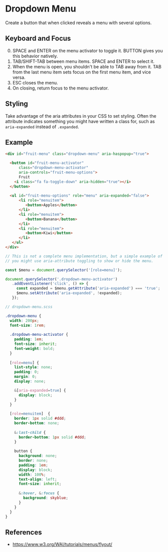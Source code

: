 # Dropdown Menu

Create a button that when clicked reveals a menu with several options.

## Keyboard and Focus

0. SPACE and ENTER on the menu activator to toggle it. BUTTON gives you
   this behavior natively.
1. TAB/SHIFT-TAB between menu items. SPACE and ENTER to select it.
2. When the menu is open, you shouldn't be able to TAB away from it. TAB from
   the last menu item sets focus on the first menu item, and vice versa.
2. ESC closes the menu.
3. On closing, return focus to the menu activator.

## Styling

Take advantage of the aria attributes in your CSS to set styling. Often the attribute 
indicates something you might have written a class for, such as `aria-expanded` 
instead of `.expanded`.

## Example

```html
<div id="fruit-menu" class="dropdown-menu" aria-haspopup="true">

  <button id="fruit-menu-activator" 
      class="dropdown-menu-activator"
      aria-controls="fruit-menu-options">
      Fruit
    <i class="fa fa-toggle-down" aria-hidden="true"></i>   
  </button> 
  
  <ul id="fruit-menu-options" role="menu" aria-expanded="false">
      <li role="menuitem">
         <button>Apples</button>
      </li>
      <li role="menuitem">
         <button>Banana</button>
      </li>
      <li role="menuitem">
         <button>Kiwi</button>
      </li>
   </ul>
</div>
```

```js
// This is not a complete menu implementation, but a simple example of how 
// you might use aria-attribute toggling to show or hide the menu.

const $menu = document.querySelector('[role=menu]');

document.querySelector('.dropdown-menu-activator')
   .addEventListener('click', () => {
     const expanded = $menu.getAttribute('aria-expanded') === 'true';
     $menu.setAttribute('aria-expanded', !expanded);
   });
```


```scss
// dropdown-menu.scss

.dropdown-menu {
  width: 200px;
  font-size: 1rem;
  
  .dropdown-menu-activator {
    padding: 1em;
    font-size: inherit;
    font-weight: bold;    
  }
    
  [role=menu] {
    list-style: none;
    padding: 0;
    margin: 0;
    display: none;

    &[aria-expanded=true] {
      display: block;
    }
  }
  
  [role=menuitem]  {
    border: 1px solid #ddd;
    border-bottom: none;
    
    &:last-child {
      border-bottom: 1px solid #ddd;
    }   
    
    button {
      background: none;
      border: none;
      padding: 1em;
      display: block;
      width: 100%;
      text-align: left;
      font-size: inherit;
      
      &:hover, &:focus {
        background: skyblue;
      }
    }
  }
}

```

## References

* https://www.w3.org/WAI/tutorials/menus/flyout/

